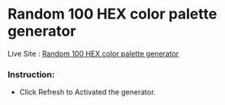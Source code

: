 # Random 100 HEX color palette generator

Live Site : [Random 100 HEX color palette generator](https://salsadsid.github.io/random-100-hex-color-palette-generator/)

### Instruction:

* Click Refresh to Activated the generator.